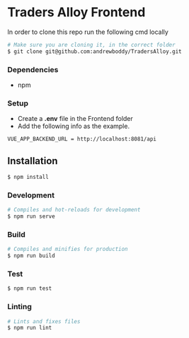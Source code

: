 # Traders Alloy Frontend
In order to clone this repo run the following cmd locally
```sh
# Make sure you are cloning it, in the correct folder
$ git clone git@github.com:andrewboddy/TradersAlloy.git
```

### **Dependencies**
- npm

### **Setup**
- Create a **.env** file in the Frontend folder
- Add the following info as the example.
  
```
VUE_APP_BACKEND_URL = http://localhost:8081/api
```

## **Installation**
```sh
$ npm install
```

### **Development**
```sh
# Compiles and hot-reloads for development
$ npm run serve
```

### **Build**
```sh
# Compiles and minifies for production
$ npm run build
```

### **Test**
```sh
$ npm run test
```

### **Linting**
```sh
# Lints and fixes files
$ npm run lint
```